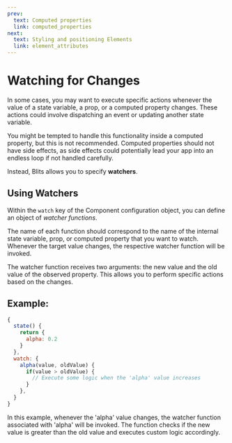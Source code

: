 ```yaml
---
prev:
  text: Computed properties
  link: computed_properties
next:
  text: Styling and positioning Elements
  link: element_attributes
---
```


# Watching for Changes

In some cases, you may want to execute specific actions whenever the value of a state variable, a prop, or a computed property changes. These actions could involve dispatching an event or updating another state variable.

You might be tempted to handle this functionality inside a computed property, but this is not recommended. Computed properties should not have side effects, as side effects could potentially lead your app into an endless loop if not handled carefully.

Instead, Blits allows you to specify **watchers**.

## Using Watchers

Within the `watch` key of the Component configuration object, you can define an object of _watcher functions_.

The name of each function should correspond to the name of the internal state variable, prop, or computed property that you want to watch. Whenever the target value changes, the respective watcher function will be invoked.

The watcher function receives two arguments: the new value and the old value of the observed property. This allows you to perform specific actions based on the changes.

## Example:

```javascript
{
  state() {
    return {
      alpha: 0.2
    }
  },
  watch: {
    alpha(value, oldValue) {
      if(value > oldValue) {
        // Execute some logic when the 'alpha' value increases
      }
    },
  }
}
```

In this example, whenever the 'alpha' value changes, the watcher function associated with 'alpha' will be invoked. The function checks if the new value is greater than the old value and executes custom logic accordingly.
